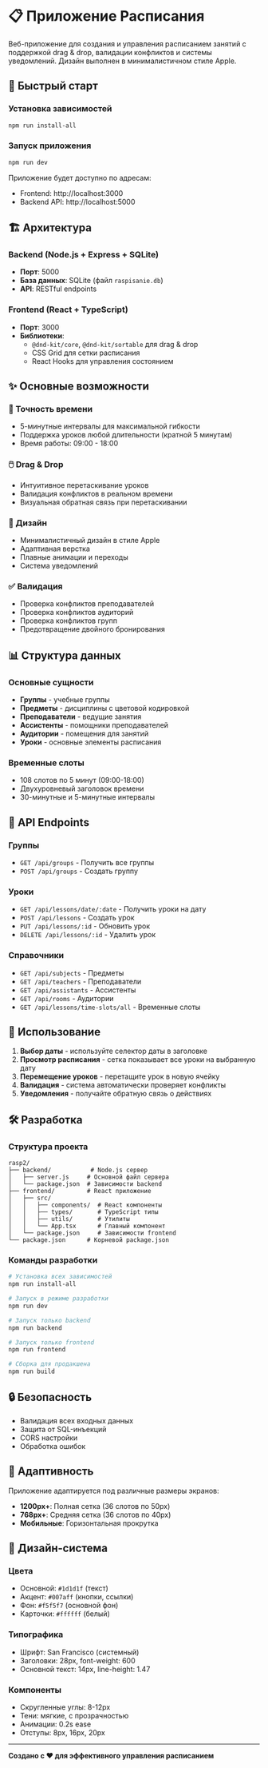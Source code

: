 # 📋 Приложение Расписания

Веб-приложение для создания и управления расписанием занятий с поддержкой drag & drop, валидации конфликтов и системы уведомлений. Дизайн выполнен в минималистичном стиле Apple.

## 🚀 Быстрый старт

### Установка зависимостей
```bash
npm run install-all
```

### Запуск приложения
```bash
npm run dev
```

Приложение будет доступно по адресам:
- Frontend: http://localhost:3000
- Backend API: http://localhost:5000

## 🏗️ Архитектура

### Backend (Node.js + Express + SQLite)
- **Порт**: 5000
- **База данных**: SQLite (файл `raspisanie.db`)
- **API**: RESTful endpoints

### Frontend (React + TypeScript)
- **Порт**: 3000
- **Библиотеки**: 
  - `@dnd-kit/core`, `@dnd-kit/sortable` для drag & drop
  - CSS Grid для сетки расписания
  - React Hooks для управления состоянием

## ✨ Основные возможности

### 🎯 Точность времени
- 5-минутные интервалы для максимальной гибкости
- Поддержка уроков любой длительности (кратной 5 минутам)
- Время работы: 09:00 - 18:00

### 🖱️ Drag & Drop
- Интуитивное перетаскивание уроков
- Валидация конфликтов в реальном времени
- Визуальная обратная связь при перетаскивании

### 🎨 Дизайн
- Минималистичный дизайн в стиле Apple
- Адаптивная верстка
- Плавные анимации и переходы
- Система уведомлений

### ✅ Валидация
- Проверка конфликтов преподавателей
- Проверка конфликтов аудиторий
- Проверка конфликтов групп
- Предотвращение двойного бронирования

## 📊 Структура данных

### Основные сущности
- **Группы** - учебные группы
- **Предметы** - дисциплины с цветовой кодировкой
- **Преподаватели** - ведущие занятия
- **Ассистенты** - помощники преподавателей
- **Аудитории** - помещения для занятий
- **Уроки** - основные элементы расписания

### Временные слоты
- 108 слотов по 5 минут (09:00-18:00)
- Двухуровневый заголовок времени
- 30-минутные и 5-минутные интервалы

## 🔧 API Endpoints

### Группы
- `GET /api/groups` - Получить все группы
- `POST /api/groups` - Создать группу

### Уроки
- `GET /api/lessons/date/:date` - Получить уроки на дату
- `POST /api/lessons` - Создать урок
- `PUT /api/lessons/:id` - Обновить урок
- `DELETE /api/lessons/:id` - Удалить урок

### Справочники
- `GET /api/subjects` - Предметы
- `GET /api/teachers` - Преподаватели
- `GET /api/assistants` - Ассистенты
- `GET /api/rooms` - Аудитории
- `GET /api/lessons/time-slots/all` - Временные слоты

## 🎯 Использование

1. **Выбор даты** - используйте селектор даты в заголовке
2. **Просмотр расписания** - сетка показывает все уроки на выбранную дату
3. **Перемещение уроков** - перетащите урок в новую ячейку
4. **Валидация** - система автоматически проверяет конфликты
5. **Уведомления** - получайте обратную связь о действиях

## 🛠️ Разработка

### Структура проекта
```
rasp2/
├── backend/           # Node.js сервер
│   ├── server.js     # Основной файл сервера
│   └── package.json  # Зависимости backend
├── frontend/         # React приложение
│   ├── src/
│   │   ├── components/  # React компоненты
│   │   ├── types/       # TypeScript типы
│   │   ├── utils/       # Утилиты
│   │   └── App.tsx      # Главный компонент
│   └── package.json     # Зависимости frontend
└── package.json      # Корневой package.json
```

### Команды разработки
```bash
# Установка всех зависимостей
npm run install-all

# Запуск в режиме разработки
npm run dev

# Запуск только backend
npm run backend

# Запуск только frontend
npm run frontend

# Сборка для продакшена
npm run build
```

## 🔒 Безопасность

- Валидация всех входных данных
- Защита от SQL-инъекций
- CORS настройки
- Обработка ошибок

## 📱 Адаптивность

Приложение адаптируется под различные размеры экранов:
- **1200px+**: Полная сетка (36 слотов по 50px)
- **768px+**: Средняя сетка (36 слотов по 40px)
- **Мобильные**: Горизонтальная прокрутка

## 🎨 Дизайн-система

### Цвета
- Основной: `#1d1d1f` (текст)
- Акцент: `#007aff` (кнопки, ссылки)
- Фон: `#f5f5f7` (основной фон)
- Карточки: `#ffffff` (белый)

### Типографика
- Шрифт: San Francisco (системный)
- Заголовки: 28px, font-weight: 600
- Основной текст: 14px, line-height: 1.47

### Компоненты
- Скругленные углы: 8-12px
- Тени: мягкие, с прозрачностью
- Анимации: 0.2s ease
- Отступы: 8px, 16px, 20px

---

**Создано с ❤️ для эффективного управления расписанием**
